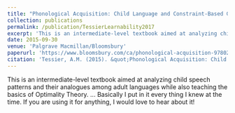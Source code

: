 ```yaml
---
title: "Phonological Acquisition: Child Language and Constraint-Based Grammar"
collection: publications
permalink: /publication/TessierLearnability2017
excerpt: 'This is an intermediate-level textbook aimed at analyzing child speech patterns and their analogues among adult languages while also teaching the basics of Optimality Theory.'
date: 2015-09-30
venue: 'Palgrave Macmillan/Bloomsbury'
paperurl: 'https://www.bloomsbury.com/ca/phonological-acquisition-9780230293762/'
citation: 'Tessier, A.M. (2015). &quot;Phonological Acquisition: Child Language and Constraint-Based Grammar&quot; <i>Palgrave Macmillan</i>.'
---
```

<div class="amtText" markdown="1">
This is an intermediate-level textbook aimed at analyzing child speech patterns and their analogues among adult languages while also teaching the basics of Optimality Theory. ... Basically I put in it every thing I knew at the time. If you are using it for anything, I would love to hear about it!</div>
